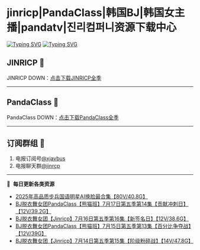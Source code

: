 # jinricp|PandaClass|韩国BJ|韩国女主播|pandatv|진리컴퍼니资源下载中心   
[![Typing SVG](https://readme-typing-svg.herokuapp.com?font=Fira+Code&pause=1000&center=true&vCenter=true&random=true&width=435&lines=所有链接都需要翻墙访问)](https://jinri-cp.neocities.org/free.html)
[![Typing SVG](https://readme-typing-svg.herokuapp.com?font=Fira+Code&pause=1000&center=true&vCenter=true&random=true&width=435&lines=点击进入福利资源下载中心)](https://pandaclass.neocities.org/)
## JINRICP 👋   
JINRICP DOWN：[点击下载JINRICP全季](https://mypikpak.com/s/VODz7HXQoqcX0UrvaXfDtFoPo1)
****
## PandaClass 💯   
PandaClass DOWN：[点击下载PandaClass全季](https://mypikpak.com/s/VOKOTZkoEnkyvCnELVSquM97o1)   
****
## 订阅群组 🔞
1. 电报订阅号[@xjavbus](https://t.me/xjavbus)
2. 电报聊天群[@jinrcp](https://t.me/jinrcp)
**** 
📕 &nbsp;**每日更新各类资源**
<!-- BLOG-POST-LIST:START -->
- [2025年高品质步兵国语明星AI换脸最合集【80V/40.8G】](https://fuli.rulel.com/452.html)
- [BJ脱衣舞女团PandaClass【熊猫班】7月17日第五季第14集【贡献冲刺日】【12V/39.2G】](https://fuli.rulel.com/451.html)
- [BJ脱衣舞女团【Jinricp】7月16日第五季第16集【新签名日】【12V/38.6G】](https://fuli.rulel.com/449.html)
- [BJ脱衣舞女团PandaClass【熊猫班】7月15日第五季第13集【百分比争夺战】【12V/39G】](https://fuli.rulel.com/448.html)
- [BJ脱衣舞女团【Jinricp】7月14日第五季第15集【阶级粉碎战】【14V/47.8G】](https://fuli.rulel.com/447.html)
<!-- BLOG-POST-LIST:END -->
